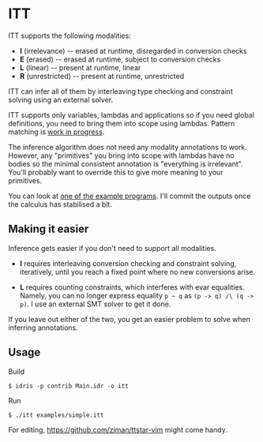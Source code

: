 # ITT

ITT supports the following modalities:
* **I** (irrelevance) -- erased at runtime, disregarded in conversion checks
* **E** (erased) -- erased at runtime, subject to conversion checks
* **L** (linear) -- present at runtime, linear
* **R** (unrestricted) -- present at runtime, unrestricted

ITT can infer all of them by interleaving type checking and constraint solving
using an external solver.

ITT supports only variables, lambdas and applications so if you need global definitions,
you need to bring them into scope using lambdas.
Pattern matching is [work in progress](https://github.com/ziman/itt-idris/tree/adt).

The inference algorithm does not need any modality annotations to work.
However, any "primitives" you bring into scope with lambdas have no bodies
so the minimal consistent annotation is "everything is irrelevant".
You'll probably want to override this to give more meaning to your primitives.

You can look at [one of the example programs](https://github.com/ziman/itt-idris/blob/master/examples/simple.itt).
I'll commit the outputs once the calculus has stabilised a bit.

## Making it easier

Inference gets easier if you don't need to support all modalities.

* **I** requires interleaving conversion checking and constraint solving,
  iteratively, until you reach a fixed point where no new conversions arise.

* **L** requires counting constraints, which interferes with evar equalities.
  Namely, you can no longer express equality `p ~ q` as `(p -> q) /\ (q -> p)`.
  I use an external SMT solver to get it done.

If you leave out either of the two, you get an easier problem to solve
when inferring annotations.

## Usage

Build
```
$ idris -p contrib Main.idr -o itt
```

Run
```
$ ./itt examples/simple.itt
```

For editing, https://github.com/ziman/ttstar-vim might come handy.
